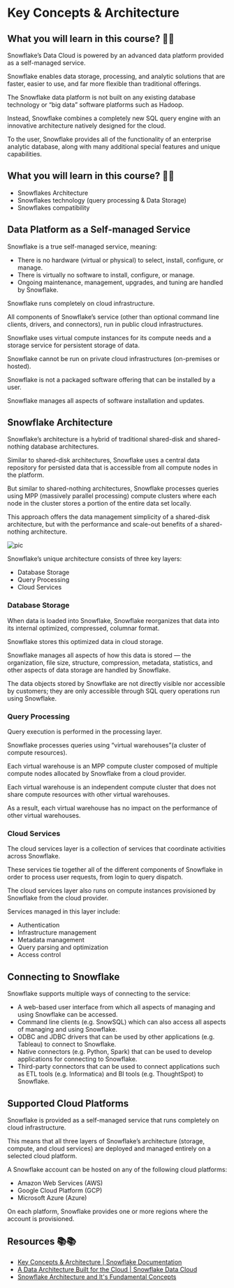 # Key Concepts & Architecture

## What you will learn in this course? 🧐🧐

Snowflake’s Data Cloud is powered by an advanced data platform provided as a self-managed service. 

Snowflake enables data storage, processing, and analytic solutions that are faster, easier to use, and far more flexible than traditional offerings.

The Snowflake data platform is not built on any existing database technology or “big data” software platforms such as Hadoop.

Instead, Snowflake combines a completely new SQL query engine with an innovative architecture natively designed for the cloud.

To the user, Snowflake provides all of the functionality of an enterprise analytic database, along with many additional special features and unique capabilities.

## What you will learn in this course? 🧐🧐

* Snowflakes Architecture
* Snowflakes technology (query processing & Data Storage)
* Snowflakes compatibility

## Data Platform as a Self-managed Service

Snowflake is a true self-managed service, meaning:

- There is no hardware (virtual or physical) to select, install, configure, or manage.
- There is virtually no software to install, configure, or manage.
- Ongoing maintenance, management, upgrades, and tuning are handled by Snowflake.

Snowflake runs completely on cloud infrastructure. 

All components of Snowflake’s service (other than optional command line clients, drivers, and connectors), run in public cloud infrastructures.


Snowflake uses virtual compute instances for its compute needs and a storage service for persistent storage of data. 

Snowflake cannot be run on private cloud infrastructures (on-premises or hosted).


Snowflake is not a packaged software offering that can be installed by a user. 

Snowflake manages all aspects of software installation and updates.

## Snowflake Architecture

Snowflake’s architecture is a hybrid of traditional shared-disk and shared-nothing database architectures. 

Similar to shared-disk architectures, Snowflake uses a central data repository for persisted data that is accessible from all compute nodes in the platform. 

But similar to shared-nothing architectures, Snowflake processes queries using MPP (massively parallel processing) compute clusters where each node in the cluster stores a portion of the entire data set locally. 

This approach offers the data management simplicity of a shared-disk architecture, but with the performance and scale-out benefits of a shared-nothing architecture.

![pic](https://data-analytics-fullstack-assets.s3.eu-west-3.amazonaws.com/M08-ETL_and_datawarehousing/snowflake/architecture-overview.png)

Snowflake’s unique architecture consists of three key layers:
- Database Storage
- Query Processing
- Cloud Services

### Database Storage

When data is loaded into Snowflake, Snowflake reorganizes that data into its internal optimized, compressed, columnar format.

Snowflake stores this optimized data in cloud storage.


Snowflake manages all aspects of how this data is stored — the organization, file size, structure, compression, metadata, statistics, and other aspects of data storage are handled by Snowflake.

The data objects stored by Snowflake are not directly visible nor accessible by customers; they are only accessible through SQL query operations run using Snowflake.

### Query Processing

Query execution is performed in the processing layer. 

Snowflake processes queries using “virtual warehouses”(a cluster of compute resources). 


Each virtual warehouse is an MPP compute cluster composed of multiple compute nodes allocated by Snowflake from a cloud provider.


Each virtual warehouse is an independent compute cluster that does not share compute resources with other virtual warehouses.

As a result, each virtual warehouse has no impact on the performance of other virtual warehouses.

### Cloud Services
The cloud services layer is a collection of services that coordinate activities across Snowflake. 

These services tie together all of the different components of Snowflake in order to process user requests, from login to query dispatch. 

The cloud services layer also runs on compute instances provisioned by Snowflake from the cloud provider.

Services managed in this layer include:

- Authentication
- Infrastructure management
- Metadata management
- Query parsing and optimization
- Access control

## Connecting to Snowflake
Snowflake supports multiple ways of connecting to the service:

- A web-based user interface from which all aspects of managing and using Snowflake can be accessed.
- Command line clients (e.g. SnowSQL) which can also access all aspects of managing and using Snowflake.
- ODBC and JDBC drivers that can be used by other applications (e.g. Tableau) to connect to Snowflake.
- Native connectors (e.g. Python, Spark) that can be used to develop applications for connecting to Snowflake.
- Third-party connectors that can be used to connect applications such as ETL tools (e.g. Informatica) and BI tools (e.g. ThoughtSpot) to Snowflake.


## Supported Cloud Platforms

Snowflake is provided as a self-managed service that runs completely on cloud infrastructure. 

This means that all three layers of Snowflake’s architecture (storage, compute, and cloud services) are deployed and managed entirely on a selected cloud platform.

A Snowflake account can be hosted on any of the following cloud platforms:
- Amazon Web Services (AWS)
- Google Cloud Platform (GCP)
- Microsoft Azure (Azure)

On each platform, Snowflake provides one or more regions where the account is provisioned.

## Resources 📚📚

* [Key Concepts & Architecture | Snowflake Documentation](https://docs.snowflake.com/en/user-guide/intro-key-concepts)
* [A Data Architecture Built for the Cloud | Snowflake Data Cloud](https://www.snowflake.com/product/architecture/)
* [Snowflake Architecture and It's Fundamental Concepts](https://www.projectpro.io/article/snowflake-architecture-what-does-snowflake-do/556)
